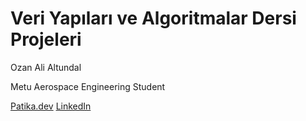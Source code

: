 # Veri Yapıları ve Algoritmalar Dersi Projeleri

Ozan Ali Altundal

Metu Aerospace Engineering Student

[Patika.dev](www.patika.dev)
[LinkedIn](https://www.linkedin.com/in/ozan-ali-altundal)
